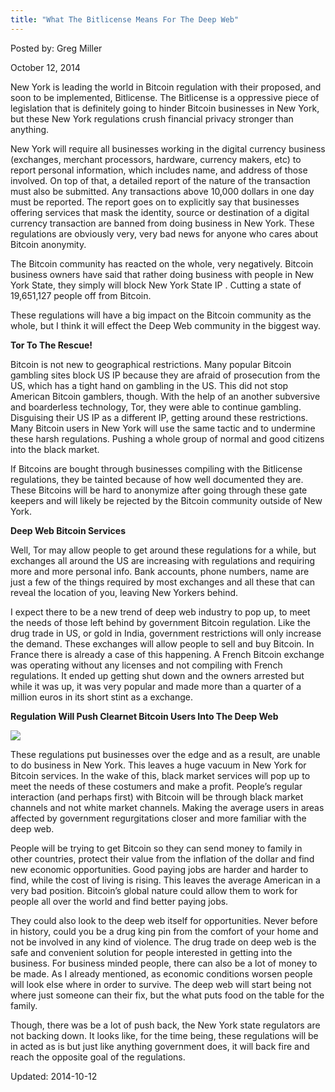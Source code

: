 ```yaml
---
title: "What The Bitlicense Means For The Deep Web"
---
```


Posted by: Greg Miller

<span>October 12, 2014</span>

<p>New York is leading the world in Bitcoin regulation with their proposed, and soon to be implemented, Bitlicense. The Bitlicense is a oppressive piece of legislation that is definitely going to hinder Bitcoin businesses in New York, but these New York regulations crush financial privacy stronger than anything.</p>
<p>New York will require all businesses working in the digital currency business (exchanges, merchant processors, hardware, currency makers, etc) to report personal information, which includes name, and address of those involved. On top of that, a detailed report of the nature of the transaction must also be submitted. Any transactions above 10,000 dollars in one day must be reported. The report goes on to explicitly say that businesses offering services that mask the identity, source or destination of a digital currency transaction are banned from doing business in New York. These regulations are obviously very, very bad news for anyone who cares about Bitcoin anonymity.</p>
<p>The Bitcoin community has reacted on the whole, very negatively. Bitcoin business owners have said that rather doing business with people in New York State, they simply will block New York State IP . Cutting a state of 19,651,127 people off from Bitcoin.</p>
<p>These regulations will have a big impact on the Bitcoin community as the whole, but I think it will effect the Deep Web community in the biggest way.</p>
<p><strong>Tor To The Rescue!</strong></p>
<p>Bitcoin is not new to geographical restrictions. Many popular Bitcoin gambling sites block US IP because they are afraid of prosecution from the US, which has a tight hand on gambling in the US. This did not stop American Bitcoin gamblers, though. With the help of an another subversive and boarderless technology, Tor, they were able to continue gambling. Disguising their US IP as a different IP, getting around these restrictions. Many Bitcoin users in New York will use the same tactic and to undermine these harsh regulations. Pushing a whole group of normal and good citizens into the black market.</p>
<p>If Bitcoins are bought through businesses compiling with the Bitlicense regulations, they be tainted because of how well documented they are. These Bitcoins will be hard to anonymize after going through these gate keepers and will likely be rejected by the Bitcoin community outside of New York.</p>
<p><strong>Deep Web Bitcoin Services</strong></p>
<p>Well, Tor may allow people to get around these regulations for a while, but exchanges all around the US are increasing with regulations and requiring more and more personal info. Bank accounts, phone numbers, name are just a few of the things required by most exchanges and all these that can reveal the location of you, leaving New Yorkers behind.</p>
<p>I expect there to be a new trend of deep web industry to pop up, to meet the needs of those left behind by government Bitcoin regulation. Like the drug trade in US, or gold in India, government restrictions will only increase the demand. These exchanges will allow people to sell and buy Bitcoin. In France there is already a case of this happening. A French Bitcoin exchange was operating without any licenses and not compiling with French regulations. It ended up getting shut down and the owners arrested but while it was up, it was very popular and made more than a quarter of a million euros in its short stint as a exchange.</p>
<p><strong>Regulation Will Push Clearnet Bitcoin Users Into The Deep Web</strong></p>
<img src="https://info-gir.github.io/deepdotweb/imgs/2014/08/sr-seized.png" />

<p>These regulations put businesses over the edge and as a result, are unable to do business in New York. This leaves a huge vacuum in New York for Bitcoin services. In the wake of this, black market services will pop up to meet the needs of these costumers and make a profit. People&#8217;s regular interaction (and perhaps first) with Bitcoin will be through black market channels and not white market channels. Making the average users in areas affected by government regurgitations closer and more familiar with the deep web.</p>
<p>People will be trying to get Bitcoin so they can send money to family in other countries, protect their value from the inflation of the dollar and find new economic opportunities. Good paying jobs are harder and harder to find, while the cost of living is rising. This leaves the average American in a very bad position. Bitcoin&#8217;s global nature could allow them to work for people all over the world and find better paying jobs.</p>
<p>They could also look to the deep web itself for opportunities. Never before in history, could you be a drug king pin from the comfort of your home and not be involved in any kind of violence. The drug trade on deep web is the safe and convenient solution for people interested in getting into the business. For business minded people, there can also be a lot of money to be made. As I already mentioned, as economic conditions worsen people will look else where in order to survive. The deep web will start being not where just someone can their fix, but the what puts food on the table for the family.</p>
<p>Though, there was be a lot of push back, the New York state regulators are not backing down. It looks like, for the time being, these regulations will be in acted as is but just like anything government does, it will back fire and reach the opposite goal of the regulations.</p>

Updated: 2014-10-12
    
